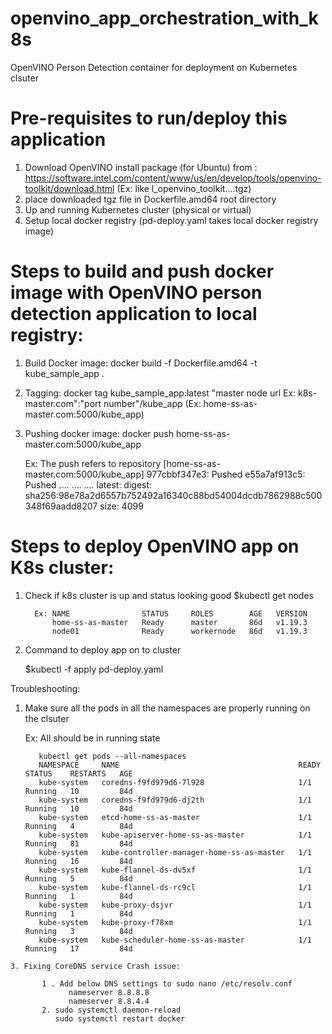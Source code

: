 # openvino_app_orchestration_with_k8s
OpenVINO Person Detection container for deployment on Kubernetes clsuter 

# Pre-requisites to run/deploy this application

1. Download OpenVINO install package (for Ubuntu) from : https://software.intel.com/content/www/us/en/develop/tools/openvino-toolkit/download.html (Ex: like l_openvino_toolkit....tgz)
2. place downloaded tgz file in Dockerfile.amd64 root directory
3. Up and running Kubernetes cluster (physical or virtual)
4. Setup local docker registry (pd-deploy.yaml takes local docker registry image) 

# Steps to build and push docker image with OpenVINO person detection application to local registry:

1. Build Docker image: docker build -f Dockerfile.amd64 -t kube_sample_app .
2. Tagging: docker tag kube_sample_app:latest "master node url Ex: k8s-master.com":"port number"/kube_app   (Ex: home-ss-as-master.com:5000/kube_app)
3. Pushing docker image: docker push home-ss-as-master.com:5000/kube_app

    Ex: The push refers to repository [home-ss-as-master.com:5000/kube_app]
        977cbbf347e3: Pushed 
        e55a7af913c5: Pushed 
        ....
        ....
        ....
        latest: digest: sha256:98e78a2d6557b752492a16340c88bd54004dcdb7862988c500348f69aadd8207 size: 4099

# Steps to deploy OpenVINO app on K8s cluster:
1. Check if k8s cluster is up and status looking good
         $kubectl get nodes


         Ex: NAME                STATUS     ROLES        AGE   VERSION
             home-ss-as-master   Ready      master       86d   v1.19.3
             node01              Ready      workernode   86d   v1.19.3

2. Command to deploy app on to cluster

      $kubectl -f apply pd-deploy.yaml

Troubleshooting:

1. Make sure all the pods in all the namespaces are properly running on the clsuter

    Ex: All should be in running state
   ```
      kubectl get pods --all-namespaces
      NAMESPACE     NAME                                        READY   STATUS    RESTARTS   AGE
      kube-system   coredns-f9fd979d6-7l928                     1/1     Running   10         84d
      kube-system   coredns-f9fd979d6-dj2th                     1/1     Running   10         84d
      kube-system   etcd-home-ss-as-master                      1/1     Running   4          84d
      kube-system   kube-apiserver-home-ss-as-master            1/1     Running   81         84d
      kube-system   kube-controller-manager-home-ss-as-master   1/1     Running   16         84d
      kube-system   kube-flannel-ds-dv5xf                       1/1     Running   5          84d
      kube-system   kube-flannel-ds-rc9cl                       1/1     Running   1          84d
      kube-system   kube-proxy-dsjvr                            1/1     Running   1          84d
      kube-system   kube-proxy-f78xm                            1/1     Running   3          84d
      kube-system   kube-scheduler-home-ss-as-master            1/1     Running   17         84d
```
3. Fixing CoreDNS service Crash issue:

       1 . Add below DNS settings to sudo nano /etc/resolv.conf
             nameserver 8.8.8.8
             nameserver 8.8.4.4
       2. sudo systemctl daemon-reload
          sudo systemctl restart docker

 


